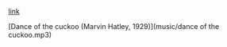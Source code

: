 [link](https://bobobo-git.github.io/hearme)

[Dance of the cuckoo (Marvin Hatley, 1929)](music/dance of the cuckoo.mp3)



